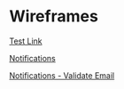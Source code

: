 # Wireframes

[Test Link](https://optconnect.github.io/Wireframes/wireframe-delivery-system2/) 

[Notifications](https://optconnect.github.io/Wireframes/notifications-wireframe) 

[Notifications - Validate Email](https://optconnect.github.io/Wireframes/notifications-validate-email)
